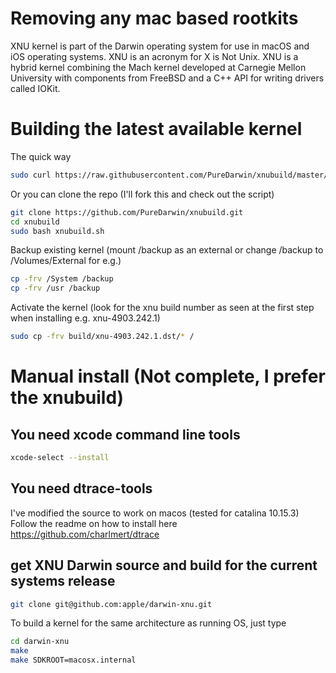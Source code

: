 # Removing any mac based rootkits

XNU kernel is part of the Darwin operating system for use in macOS and iOS operating systems. XNU is an acronym for X is Not Unix. XNU is a hybrid kernel combining the Mach kernel developed at Carnegie Mellon University with components from FreeBSD and a C++ API for writing drivers called IOKit.

# Building the latest available kernel

The quick way

```bash
sudo curl https://raw.githubusercontent.com/PureDarwin/xnubuild/master/xnubuild.sh | bash
```

Or you can clone the repo (I'll fork this and check out the script)

```bash
git clone https://github.com/PureDarwin/xnubuild.git
cd xnubuild
sudo bash xnubuild.sh
```

Backup existing kernel (mount /backup as an external or change /backup to /Volumes/External for e.g.)

```bash
cp -frv /System /backup
cp -frv /usr /backup
```

Activate the kernel (look for the xnu build number as seen at the first step when installing e.g. xnu-4903.242.1)

```bash
sudo cp -frv build/xnu-4903.242.1.dst/* /
```

# Manual install (Not complete, I prefer the xnubuild)
## You need xcode command line tools

```bash
xcode-select --install
```

## You need dtrace-tools

I've modified the source to work on macos (tested for catalina 10.15.3)
Follow the readme on how to install here
https://github.com/charlmert/dtrace

## get XNU Darwin source and build for the current systems release

```bash
git clone git@github.com:apple/darwin-xnu.git
```

To build a kernel for the same architecture as running OS, just type

```bash
cd darwin-xnu
make
make SDKROOT=macosx.internal
```
